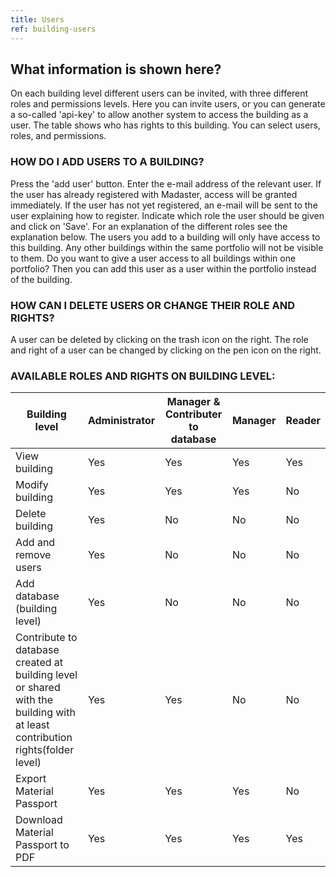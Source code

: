 ```yaml
---
title: Users
ref: building-users
---
```


## What information is shown here?
On each building level different users can be invited, with three different roles and permissions levels. Here you can invite users, or you can generate a so-called 'api-key' to allow another system to access the building as a user. The table shows who has rights to this building. You can select users, roles, and permissions.


### HOW DO I ADD USERS TO A BUILDING?
Press the 'add user' button.
Enter the e-mail address of the relevant user. If the user has already registered with Madaster, access will be granted immediately. If the user has not yet registered, an e-mail will be sent to the user explaining how to register.
Indicate which role the user should be given and click on 'Save'. For an explanation of the different roles see the explanation below.
The users you add to a building will only have access to this building. Any other buildings within the same portfolio will not be visible to them. Do you want to give a user access to all buildings within one portfolio? Then you can add this user as a user within the portfolio instead of the building.


### HOW CAN I DELETE USERS OR CHANGE THEIR ROLE AND RIGHTS?
A user can be deleted by clicking on the trash icon on the right. The role and right of a user can be changed by clicking on the pen icon on the right.


### AVAILABLE ROLES AND RIGHTS ON BUILDING LEVEL:


| Building level                          | Administrator | Manager & Contributer to database| Manager | Reader |
|-|-|-|-|-|
| View building                           | Yes | Yes | Yes | Yes|
| Modify building                         | Yes | Yes | Yes | No |
| Delete building                         | Yes | No  | No  | No |
| Add and remove users                    | Yes | No  | No  | No |
| Add database (building level)           | Yes | No | No  | No |
| Contribute to database created at building level or shared with the building with at least contribution rights(folder level)| Yes| Yes | No | No   
| Export Material Passport                | Yes | Yes | Yes | No |
| Download Material Passport to PDF       | Yes | Yes | Yes | Yes |

